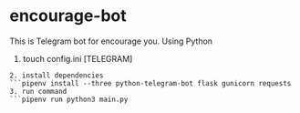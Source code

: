 # encourage-bot
This is Telegram bot for encourage you. Using Python
1. touch config.ini
[TELEGRAM]
```ACCESS_TOKEN = 10000000:AAEkXXXXXXXXXXXXXXXXXXXXXXXX
2. install dependencies
```pipenv install --three python-telegram-bot flask gunicorn requests
3. run command
```pipenv run python3 main.py
